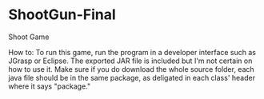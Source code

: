# ShootGun-Final
Shoot Game

How to:
To run this game, run the program in a developer interface such as JGrasp or Eclipse. The exported JAR file is included but I'm not certain on how to use it. Make sure if you do download the whole source folder, each java file should be in the same package, as deligated in each class' header where it says "package."
